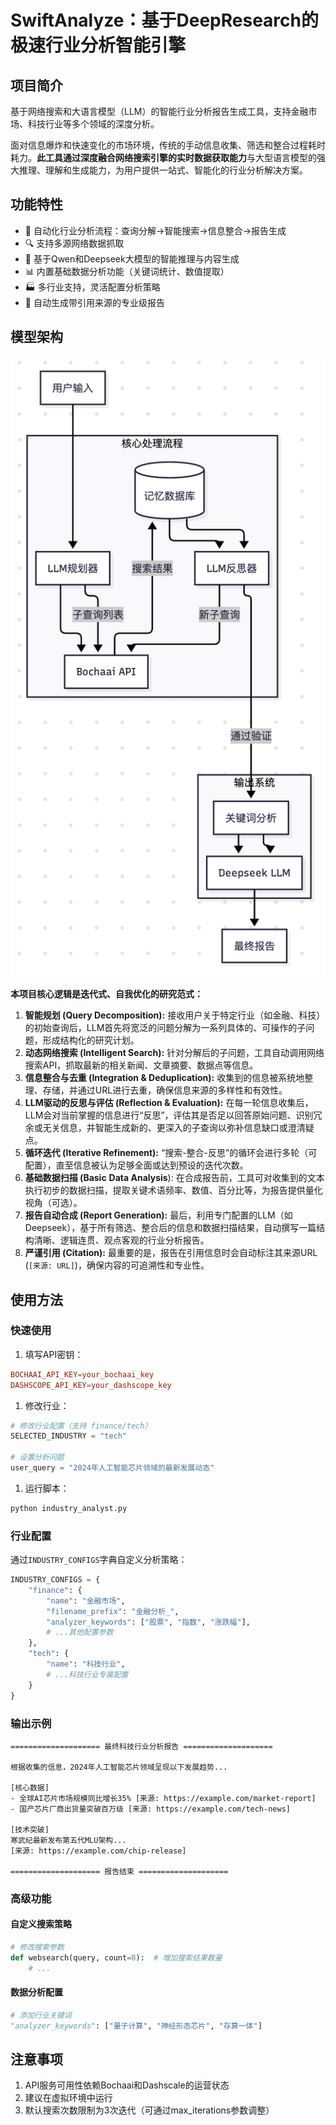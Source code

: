 # SwiftAnalyze：基于DeepResearch的极速行业分析智能引擎

## 项目简介

基于网络搜索和大语言模型（LLM）的智能行业分析报告生成工具，支持金融市场、科技行业等多个领域的深度分析。

面对信息爆炸和快速变化的市场环境，传统的手动信息收集、筛选和整合过程耗时耗力。**此工具通过深度融合网络搜索引擎的实时数据获取能力**与大型语言模型的强大推理、理解和生成能力，为用户提供一站式、智能化的行业分析解决方案。

## 功能特性

- 🚀 自动化行业分析流程：查询分解→智能搜索→信息整合→报告生成
- 🔍 支持多源网络数据抓取
- 🧠 基于Qwen和Deepseek大模型的智能推理与内容生成
- 📊 内置基础数据分析功能（关键词统计、数值提取）
- 🏭 多行业支持，灵活配置分析策略
- 📑 自动生成带引用来源的专业级报告

## 模型架构

![img](https://github.com/terminal-ai-course/SwiftAnalyze/blob/main/img/structure.png)

**本项目核心逻辑是迭代式、自我优化的研究范式：**

1. **智能规划 (Query  Decomposition):** 接收用户关于特定行业（如金融、科技）的初始查询后，LLM首先将宽泛的问题分解为一系列具体的、可操作的子问题，形成结构化的研究计划。
2. **动态网络搜索 (Intelligent Search):** 针对分解后的子问题，工具自动调用网络搜索API，抓取最新的相关新闻、文章摘要、数据点等信息。
3. **信息整合与去重 (Integration & Deduplication):** 收集到的信息被系统地整理、存储，并通过URL进行去重，确保信息来源的多样性和有效性。
4. **LLM驱动的反思与评估 (Reflection & Evaluation):** 在每一轮信息收集后，LLM会对当前掌握的信息进行“反思”，评估其是否足以回答原始问题、识别冗余或无关信息，并智能生成新的、更深入的子查询以弥补信息缺口或澄清疑点。
5. **循环迭代 (Iterative Refinement):** “搜索-整合-反思”的循环会进行多轮（可配置），直至信息被认为足够全面或达到预设的迭代次数。
6. **基础数据扫描 (Basic** **Data Analysis**): 在合成报告前，工具可对收集到的文本执行初步的数据扫描，提取关键术语频率、数值、百分比等，为报告提供量化视角（可选）。
7. **报告自动合成 (Report Generation):** 最后，利用专门配置的LLM（如Deepseek），基于所有筛选、整合后的信息和数据扫描结果，自动撰写一篇结构清晰、逻辑连贯、观点客观的行业分析报告。
8. **严谨引用 (Citation):** 最重要的是，报告在引用信息时会自动标注其来源URL (`[来源: URL]`)，确保内容的可追溯性和专业性。

## 使用方法

### 快速使用

1. 填写API密钥：

```TOML
BOCHAAI_API_KEY=your_bochaai_key
DASHSCOPE_API_KEY=your_dashscope_key
```

1. 修改行业：

```Python
# 修改行业配置（支持 finance/tech）
SELECTED_INDUSTRY = "tech" 

# 设置分析问题
user_query = "2024年人工智能芯片领域的最新发展动态"
```

1. 运行脚本：

```Bash
python industry_analyst.py
```

### 行业配置

通过`INDUSTRY_CONFIGS`字典自定义分析策略：

```Python
INDUSTRY_CONFIGS = {
    "finance": {
        "name": "金融市场",
        "filename_prefix": "金融分析_",
        "analyzer_keywords": ["股票", "指数", "涨跌幅"],
        # ...其他配置参数
    },
    "tech": {
        "name": "科技行业",
        # ...科技行业专属配置
    }
}
```

### 输出示例

```Plain
==================== 最终科技行业分析报告 ====================

根据收集的信息，2024年人工智能芯片领域呈现以下发展趋势...

[核心数据]
- 全球AI芯片市场规模同比增长35% [来源: https://example.com/market-report]
- 国产芯片厂商出货量突破百万级 [来源: https://example.com/tech-news]

[技术突破]
寒武纪最新发布第五代MLU架构...
[来源: https://example.com/chip-release]

==================== 报告结束 ====================
```

### 高级功能

#### 自定义搜索策略

```Python
# 修改搜索参数
def websearch(query, count=8):  # 增加搜索结果数量
    # ...
```

#### 数据分析配置

```Python
# 添加行业关键词
"analyzer_keywords": ["量子计算", "神经形态芯片", "存算一体"]
```

## 注意事项

1. API服务可用性依赖Bochaai和Dashscale的运营状态
2. 建议在虚拟环境中运行
3. 默认搜索次数限制为3次迭代（可通过max_iterations参数调整）
